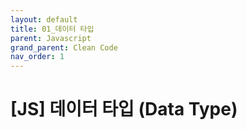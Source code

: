 ```yaml
---
layout: default
title: 01_데이터 타입
parent: Javascript
grand_parent: Clean Code
nav_order: 1
---
```


# [JS] 데이터 타입 (Data Type)

